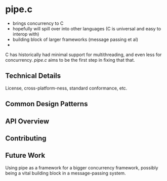 pipe.c
=============

- brings concurrency to C
- hopefully will spill over into other languages (C is universal and
  easy to interop with)
- building block of larger frameworks (message passing et al)
- 

C has historically had minimal support for multithreading, and even less
for concurrency. *pipe.c* aims to be the first step in fixing that
that.

Technical Details
------------------

License, cross-platform-ness, standard conformance, etc.

Common Design Patterns
-----------------------

API Overview
-----------------

Contributing
----------------

Future Work
--------------------

Using pipe as a framework for a bigger concurrency framework, possibly being a vital building block in a message-passing system.
